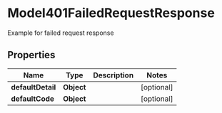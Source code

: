 

# Model401FailedRequestResponse

Example for failed request response

## Properties

| Name | Type | Description | Notes |
|------------ | ------------- | ------------- | -------------|
|**defaultDetail** | **Object** |  |  [optional] |
|**defaultCode** | **Object** |  |  [optional] |



